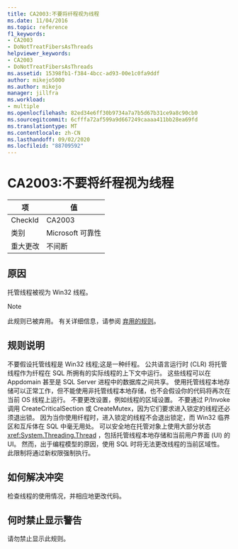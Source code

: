 ```yaml
---
title: CA2003:不要将纤程视为线程
ms.date: 11/04/2016
ms.topic: reference
f1_keywords:
- CA2003
- DoNotTreatFibersAsThreads
helpviewer_keywords:
- CA2003
- DoNotTreatFibersAsThreads
ms.assetid: 15398fb1-f384-4bcc-ad93-00e1c0fa9ddf
author: mikejo5000
ms.author: mikejo
manager: jillfra
ms.workload:
- multiple
ms.openlocfilehash: 82ed34e6ff30b9734a7a7b5d67b31ce9a8c90cb0
ms.sourcegitcommit: 6cfffa72af599a9d667249caaaa411bb28ea69fd
ms.translationtype: MT
ms.contentlocale: zh-CN
ms.lasthandoff: 09/02/2020
ms.locfileid: "88709592"
---
```

# <a name="ca2003-do-not-treat-fibers-as-threads"></a>CA2003:不要将纤程视为线程

|项|值|
|-|-|
|CheckId|CA2003|
|类别|Microsoft 可靠性|
|重大更改|不间断|

## <a name="cause"></a>原因
托管线程被视为 Win32 线程。

> [!NOTE]
> 此规则已被弃用。 有关详细信息，请参阅 [弃用的规则](fxcop-rule-port-status.md#deprecated-rules)。

## <a name="rule-description"></a>规则说明

不要假设托管线程是 Win32 线程;这是一种纤程。 公共语言运行时 (CLR) 将托管线程作为纤程在 SQL 所拥有的实际线程的上下文中运行。 这些线程可以在 Appdomain 甚至是 SQL Server 进程中的数据库之间共享。 使用托管线程本地存储可以正常工作，但不能使用非托管线程本地存储，也不会假设你的代码将再次在当前 OS 线程上运行。 不要更改设置，例如线程的区域设置。 不要通过 P/Invoke 调用 CreateCriticalSection 或 CreateMutex，因为它们要求进入锁定的线程还必须退出锁。 因为当你使用纤程时，进入锁定的线程不会退出锁定，而 Win32 临界区和互斥体在 SQL 中毫无用处。 可以安全地在托管对象上使用大部分状态 <xref:System.Threading.Thread> ，包括托管线程本地存储和当前用户界面 (UI) 的 UI。 然而，出于编程模型的原因，使用 SQL 时将无法更改线程的当前区域性。 此限制将通过新权限强制执行。

## <a name="how-to-fix-violations"></a>如何解决冲突

检查线程的使用情况，并相应地更改代码。

## <a name="when-to-suppress-warnings"></a>何时禁止显示警告

请勿禁止显示此规则。
